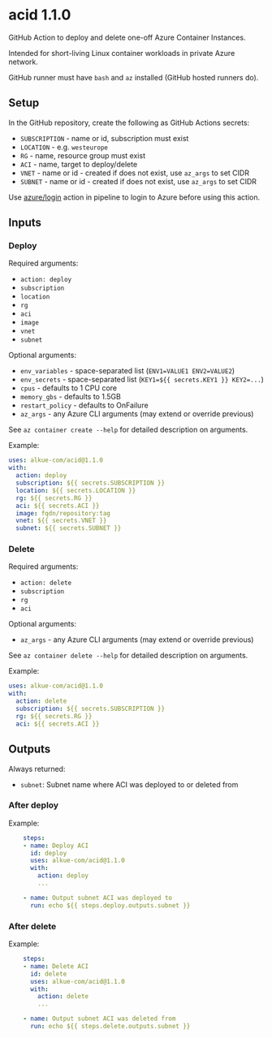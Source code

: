 # acid 1.1.0

GitHub Action to deploy and delete one-off Azure Container Instances.

Intended for short-living Linux container workloads in private Azure network.

GitHub runner must have `bash` and `az` installed (GitHub hosted runners do).

## Setup

In the GitHub repository, create the following as GitHub Actions secrets:

- `SUBSCRIPTION` - name or id, subscription must exist
- `LOCATION` - e.g. `westeurope`
- `RG` - name, resource group must exist
- `ACI` - name, target to deploy/delete
- `VNET` - name or id - created if does not exist, use `az_args` to set CIDR
- `SUBNET` - name or id - created if does not exist, use `az_args` to set CIDR

Use [azure/login](https://github.com/Azure/login) action in pipeline to login
to Azure before using this action.

## Inputs

### Deploy

Required arguments:

- `action: deploy`
- `subscription`
- `location`
- `rg`
- `aci`
- `image`
- `vnet`
- `subnet`

Optional arguments:

- `env_variables` - space-separated list (`ENV1=VALUE1 ENV2=VALUE2`)
- `env_secrets` - space-separated list (`KEY1=${{ secrets.KEY1 }} KEY2=...`)
- `cpus` - defaults to 1 CPU core
- `memory_gbs` - defaults to 1.5GB
- `restart_policy` - defaults to OnFailure
- `az_args` - any Azure CLI arguments (may extend or override previous)

See `az container create --help` for detailed description on arguments.

Example:

```yaml
uses: alkue-com/acid@1.1.0
with:
  action: deploy
  subscription: ${{ secrets.SUBSCRIPTION }}
  location: ${{ secrets.LOCATION }}
  rg: ${{ secrets.RG }}
  aci: ${{ secrets.ACI }}
  image: fqdn/repository:tag
  vnet: ${{ secrets.VNET }}
  subnet: ${{ secrets.SUBNET }}
```

### Delete

Required arguments:

- `action: delete`
- `subscription`
- `rg`
- `aci`

Optional arguments:

- `az_args` - any Azure CLI arguments (may extend or override previous)

See `az container delete --help` for detailed description on arguments.

Example:

```yaml
uses: alkue-com/acid@1.1.0
with:
  action: delete
  subscription: ${{ secrets.SUBSCRIPTION }}
  rg: ${{ secrets.RG }}
  aci: ${{ secrets.ACI }}
```

## Outputs

Always returned:

- `subnet`: Subnet name where ACI was deployed to or deleted from

### After deploy

Example:

```yaml
    steps:
    - name: Deploy ACI
      id: deploy
      uses: alkue-com/acid@1.1.0
      with:
        action: deploy
        ...

    - name: Output subnet ACI was deployed to
      run: echo ${{ steps.deploy.outputs.subnet }}
```

### After delete

Example:

```yaml
    steps:
    - name: Delete ACI
      id: delete
      uses: alkue-com/acid@1.1.0
      with:
        action: delete
        ...

    - name: Output subnet ACI was deleted from
      run: echo ${{ steps.delete.outputs.subnet }}
```
